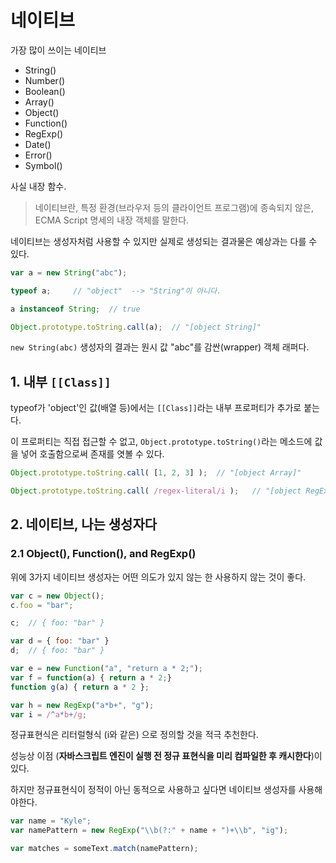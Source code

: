 # 네이티브

가장 많이 쓰이는 네이티브

* String()
* Number()
* Boolean()
* Array()
* Object()
* Function()
* RegExp()
* Date()
* Error()
* Symbol()

사실 내장 함수.

> 네이티브란, 특정 환경(브라우저 등의 클라이언트 프로그램)에 종속되지 않은, ECMA Script 명세의 내장 객체를 말한다. 

네이티브는 생성자처럼 사용할 수 있지만 실제로 생성되는 결과물은 예상과는 다를 수 있다.

```js
var a = new String("abc");

typeof a;     // "object"  --> "String"이 아니다.

a instanceof String;  // true

Object.prototype.toString.call(a);  // "[object String]"
```

``new String(abc)`` 생성자의 결과는 원시 값 "abc"를 감싼(wrapper) 객체 래퍼다.



## 1. 내부 ``[[Class]]``


typeof가 'object'인 값(배열 등)에서는 ``[[Class]]``라는 내부 프로퍼티가 추가로 붙는다.

이 프로퍼티는 직접 접근할 수 없고, ``Object.prototype.toString()``라는 메소드에 값을 넣어 호출함으로써 존재를 엿볼 수 있다. 

```js
Object.prototype.toString.call( [1, 2, 3] );  // "[object Array]"

Object.prototype.toString.call( /regex-literal/i );   // "[object RegExp]"
```

## 2. 네이티브, 나는 생성자다
### 2.1 Object(), Function(), and RegExp()

위에 3가지 네이티브 생성자는 어떤 의도가 있지 않는 한 사용하지 않는 것이 좋다.

```js
var c = new Object();
c.foo = "bar";

c;  // { foo: "bar" }

var d = { foo: "bar" }
d;  // { foo: "bar" }

var e = new Function("a", "return a * 2;");
var f = function(a) { return a * 2;}
function g(a) { return a * 2 };

var h = new RegExp("a*b+", "g");
var i = /^a*b+/g;
```

정규표현식은 리터럴형식 (i와 같은) 으로 정의할 것을 적극 추천한다.

성능상 이점 (**자바스크립트 엔진이 실행 전 정규 표현식을 미리 컴파일한 후 캐시한다**)이 있다.

하지만 정규표현식이 정적이 아닌 동적으로 사용하고 싶다면 네이티브 생성자를 사용해야한다.

```js
var name = "Kyle";
var namePattern = new RegExp("\\b(?:" + name + ")+\\b", "ig");

var matches = someText.match(namePattern);
```
